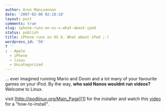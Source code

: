 ```yaml
---
author: Arun Manivannan
date: '2007-02-08 02:18:18'
layout: post
comments: true
slug: iphone-runs-on-os-x-what-about-ipod
status: publish
title: iPhone runs on OS X. What about iPod ;-)
wordpress_id: '56'
? ''
: - Apple
  - iPhone
  - linux
  - Uncategorized
---
```


... ever imagined running Mario and Doom and a lot many of your favourite
games on your iPod. By the way, **who said Nanos wouldnt run videos?** Welcome
to Linux.



visit [http://ipodlinux.org/Main_Page][1] for the installer and watch this
[video][2] for a "how-to-install".

   [1]: http://ipodlinux.org/Main_Page

   [2]: http://www.youtube.com/watch?v=U_ZKaXN_s0g

